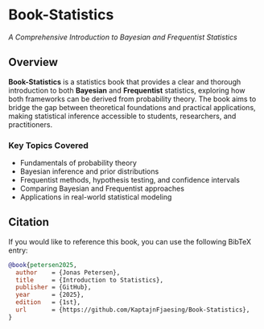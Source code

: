 # Book-Statistics  

_A Comprehensive Introduction to Bayesian and Frequentist Statistics_  

## Overview  
**Book-Statistics** is a statistics book that provides a clear and thorough introduction to both **Bayesian** and **Frequentist** statistics, exploring how both frameworks can be derived from probability theory. 
The book aims to bridge the gap between theoretical foundations and practical applications, making statistical inference accessible to students, researchers, and practitioners.  

### Key Topics Covered  
- Fundamentals of probability theory  
- Bayesian inference and prior distributions  
- Frequentist methods, hypothesis testing, and confidence intervals  
- Comparing Bayesian and Frequentist approaches  
- Applications in real-world statistical modeling  

## Citation  
If you would like to reference this book, you can use the following BibTeX entry:  

```bibtex
@book{petersen2025,
  author    = {Jonas Petersen},
  title     = {Introduction to Statistics},
  publisher = {GitHub},
  year      = {2025},
  edition   = {1st},
  url       = {https://github.com/KaptajnFjaesing/Book-Statistics},
}
